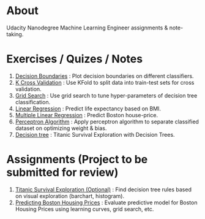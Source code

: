 # About
Udacity Nanodegree Machine Learning Engineer assignments & note-taking.

# Exercises / Quizes / Notes
1. [Decision Boundaries](https://github.com/woo-chia-wei/udacity-machine-learning-engineer/blob/master/00_exercises/01_decision_boundaries.ipynb) : Plot decision boundaries on different classifiers.
2. [K Cross Validation](https://github.com/woo-chia-wei/udacity-machine-learning-engineer/blob/master/00_exercises/02_k_cross_validation.ipynb) : Use KFold to split data into train-test sets for cross validation. 
3. [Grid Search](https://github.com/woo-chia-wei/udacity-machine-learning-engineer/blob/master/00_exercises/03_grid_search.ipynb) : Use grid search to tune hyper-parameters of decision tree classification. 
4. [Linear Regression](https://github.com/woo-chia-wei/udacity-machine-learning-engineer/blob/master/00_exercises/04_linear_regression.ipynb) : Predict life expectancy based on BMI.
5. [Multiple Linear Regression](https://github.com/woo-chia-wei/udacity-machine-learning-engineer/blob/master/00_exercises/05_multiple_linear_regression.ipynb) : Predict Boston house-price.
6. [Perceptron Algorithm](https://github.com/woo-chia-wei/udacity-machine-learning-engineer/blob/master/00_exercises/06_perceptron_algorithm.ipynb) : Apply perceptron algorithm to separate classified dataset on optimizing weight & bias.
7. [Decision tree](https://github.com/woo-chia-wei/udacity-machine-learning-engineer/blob/master/00_exercises/07_decision_tree.ipynb) : Titanic Survival Exploration with Decision Trees.

# Assignments (Project to be submitted for review)
1. [Titanic Survival Exploration (Optional)](https://github.com/woo-chia-wei/udacity-machine-learning-engineer/tree/master/01_titanic_survival) : Find decision tree rules based on visual exploration (barchart, histogram).
2. [Predicting Boston Housing Prices](https://github.com/woo-chia-wei/udacity-machine-learning-engineer/blob/master/02_boston_housing) : Evaluate predictive model for Boston Housing Prices using learning curves, grid search, etc.